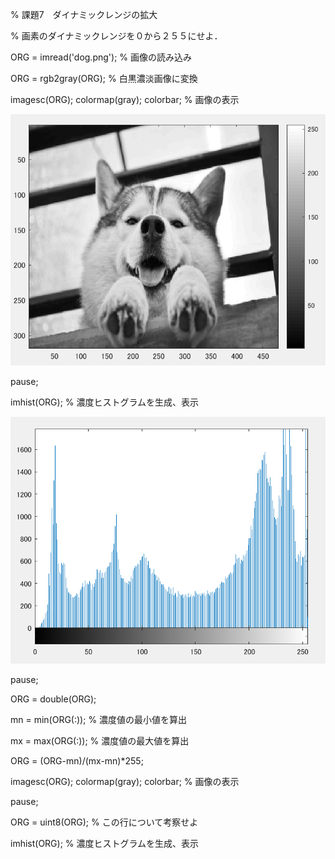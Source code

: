% 課題7　ダイナミックレンジの拡大

% 画素のダイナミックレンジを０から２５５にせよ． 

ORG = imread('dog.png'); % 画像の読み込み

ORG = rgb2gray(ORG); % 白黒濃淡画像に変換

imagesc(ORG); colormap(gray); colorbar; % 画像の表示

![gazo1](https://github.com/taihirose/report/blob/master/kadai7-1.png)

pause;

imhist(ORG); % 濃度ヒストグラムを生成、表示

![gazo1](https://github.com/taihirose/report/blob/master/kadai7-2.png)

pause;

ORG = double(ORG);

mn = min(ORG(:)); % 濃度値の最小値を算出

mx = max(ORG(:)); % 濃度値の最大値を算出

ORG = (ORG-mn)/(mx-mn)*255;

imagesc(ORG); colormap(gray); colorbar; % 画像の表示

pause;

ORG = uint8(ORG); % この行について考察せよ

imhist(ORG); % 濃度ヒストグラムを生成、表示
